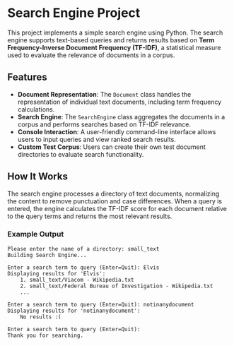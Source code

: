 # Search Engine Project

This project implements a simple search engine using Python. The search engine supports text-based queries and returns results based on **Term Frequency-Inverse Document Frequency (TF-IDF)**, a statistical measure used to evaluate the relevance of documents in a corpus.

## Features

- **Document Representation**: The `Document` class handles the representation of individual text documents, including term frequency calculations.
- **Search Engine**: The `SearchEngine` class aggregates the documents in a corpus and performs searches based on TF-IDF relevance.
- **Console Interaction**: A user-friendly command-line interface allows users to input queries and view ranked search results.
- **Custom Test Corpus**: Users can create their own test document directories to evaluate search functionality.

## How It Works

The search engine processes a directory of text documents, normalizing the content to remove punctuation and case differences. When a query is entered, the engine calculates the TF-IDF score for each document relative to the query terms and returns the most relevant results.

### Example Output

```plaintext
Please enter the name of a directory: small_text
Building Search Engine...

Enter a search term to query (Enter=Quit): Elvis
Displaying results for 'Elvis':
    1. small_text/Viacom - Wikipedia.txt
    2. small_text/Federal Bureau of Investigation - Wikipedia.txt
    ...

Enter a search term to query (Enter=Quit): notinanydocument
Displaying results for 'notinanydocument':
    No results :(

Enter a search term to query (Enter=Quit): 
Thank you for searching.
